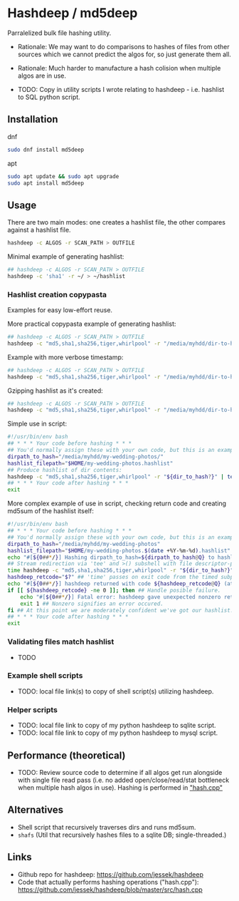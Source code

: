 # Hashdeep / md5deep
Parralelized bulk file hashing utility.

* Rationale: We may want to do comparisons to hashes of files from other sources which we cannot predict the algos for, so just generate them all.
* Rationale: Much harder to manufacture a hash colision when multiple algos are in use.

* TODO: Copy in utility scripts I wrote relating to hashdeep - i.e. hashlist to SQL python script.


## Installation
dnf
```bash
sudo dnf install md5deep
```

apt
```bash
sudo apt update && sudo apt upgrade
sudo apt install md5deep
```


## Usage
There are two main modes: one creates a hashlist file, the other compares against a hashlist file.

```bash
hashdeep -c ALGOS -r SCAN_PATH > OUTFILE
```
Minimal example of generating hashlist:
```bash
## hashdeep -c ALGOS -r SCAN_PATH > OUTFILE
hashdeep -c 'sha1' -r ~/ > ~/hashlist
```


### Hashlist creation copypasta
Examples for easy low-effort reuse.

More practical copypasta example of generating hashlist:
```bash
## hashdeep -c ALGOS -r SCAN_PATH > OUTFILE
hashdeep -c "md5,sha1,sha256,tiger,whirlpool" -r "/media/myhdd/dir-to-hash/" > "my-thing-name.$(date +%Y-%m-%d).hashlist"
```

Example with more verbose timestamp:
```bash
## hashdeep -c ALGOS -r SCAN_PATH > OUTFILE
hashdeep -c "md5,sha1,sha256,tiger,whirlpool" -r "/media/myhdd/dir-to-hash/" > "my-thing-name.$(date +%Y-%m-%dT%H%M%S%z=@%s).hashlist"
```

Gzipping hashlist as it's created:
```bash
## hashdeep -c ALGOS -r SCAN_PATH > OUTFILE
hashdeep -c "md5,sha1,sha256,tiger,whirlpool" -r "/media/myhdd/dir-to-hash/" | gzip > "my-thing-name.$(date +%Y-%m-%dT%H%M%S%z=@%s).hashlist.gz"
```


Simple use in script:
```bash
#!/usr/bin/env bash
## * * * Your code before hashing * * *
## You'd normally assign these with your own code, but this is an example.
dirpath_to_hash="/media/myhdd/my-wedding-photos/"
hashlist_filepath="$HOME/my-wedding-photos.hashlist"
## Produce hashlist of dir contents:
hashdeep -c "md5,sha1,sha256,tiger,whirlpool" -r "${dir_to_hash?}" | tee >(md5sum > "${hashlist_filepath?}.md5") > "${hashlist_filepath?}"
## * * * Your code after hashing * * *
exit
```


More complex example of use in script, checking return code and creating md5sum of the hashlist itself:
```bash
#!/usr/bin/env bash
## * * * Your code before hashing * * *
## You'd normally assign these with your own code, but this is an example.
dirpath_to_hash="/media/myhdd/my-wedding-photos"
hashlist_filepath="$HOME/my-wedding-photos.$(date +%Y-%m-%d).hashlist" ## Timestamp in filename so down the line you'll be able to tell when the hashlist was made.
echo "#[${0##*/}] Hashing dirpath_to_hash=${dirpath_to_hash@Q} to hashlist_filepath=${@Q} (at $(date -Is))" >&2
## Stream redirection via 'tee' and >() subshell with file descriptor-pointed at its-stdin are being used to make a md5 checksum of the hashlist itself, as a way to detect if the hashlist itself is corrupt. 
time hashdeep -c "md5,sha1,sha256,tiger,whirlpool" -r "${dir_to_hash?}" | tee >(md5sum > "${hashlist_filepath?}.md5") > "${hashlist_filepath?}"
hashdeep_retcode="$?" ## 'time' passes on exit code from the timed subprocess.
echo "#[${0##*/}] hashdeep returned with code ${hashdeep_retcode@Q} (at $(date -Is))" >&2
if [[ ${hashdeep_retcode} -ne 0 ]]; then ## Handle posible failure.
    echo "#[${0##*/}] Fatal error: hashdeep gave unexpected nonzero return code, exiting. hashdeep_retcode=${hashdeep_retcode@q} (at $(date -Is))" >&2
    exit 1 ## Nonzero signifies an error occured.
fi ## At this point we are moderately confident we've got our hashlist.
## * * * Your code after hashing * * *
exit
```


### Validating files match hashlist
* TODO


### Example shell scripts
* TODO: local file link(s) to copy of shell script(s) utilizing hashdeep.


### Helper scripts
* TODO: local file link to copy of my python hashdeep to sqlite script.
* TODO: local file link to copy of my python hashdeep to mysql script.


## Performance (theoretical)
* TODO: Review source code to determine if all algos get run alongside with single file read pass (i.e. no added open/close/read/stat bottleneck when multiple hash algos in use).
Hashing is performed in ["hash.cpp"](https://github.com/jessek/hashdeep/blob/master/src/hash.cpp)


## Alternatives
- Shell script that recursively traverses dirs and runs md5sum.
- `shafs` (Util that recursively hashes files to a sqlite DB; single-threaded.)


## Links
* Github repo for hashdeep: https://github.com/jessek/hashdeep
* Code that actually performs hashing operations ("hash.cpp"): https://github.com/jessek/hashdeep/blob/master/src/hash.cpp
